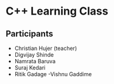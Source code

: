 # C++ Learning Class

## Participants
- Christian Hujer (teacher)
- Digvijay Shinde
- Namrata Baruva
- Suraj Kedari
- Ritik Gadage
-Vishnu Gaddime